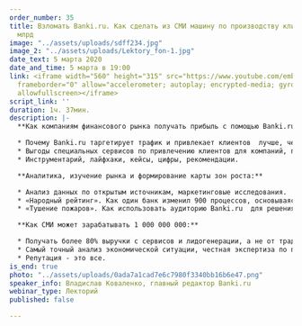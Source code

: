 ```yaml
---
order_number: 35
title: Взломать Banki.ru. Как сделать из СМИ машину по производству клиентов на 1
  млрд
image: "../assets/uploads/sdff234.jpg"
image_2: "../assets/uploads/Lektory_fon-1.jpg"
date_text: 5 марта 2020
date_and_time: 5 марта в 19:00
link: <iframe width="560" height="315" src="https://www.youtube.com/embed/C-5w5h1g9ew"
  frameborder="0" allow="accelerometer; autoplay; encrypted-media; gyroscope; picture-in-picture"
  allowfullscreen></iframe>
script_link: ''
duration: 1ч. 37мин.
description: |-
  **Как компаниям финансового рынка получать прибыль с помощью Banki.ru:**

  * Почему Banki.ru таргетирует трафик и привлекает клиентов  лучше, чем рекламный инструментарий в поисковиках.
  * Выгоды специальных сервисов по привлечению клиентов для компаний, предоставляющих финансовые услуги.
  * Инструментарий, лайфхаки, кейсы, цифры, рекомендации.

  **Аналитика, изучение рынка и формирование карты зон роста:**

  * Анализ данных по открытым источникам, маркетинговые исследования.
  * «Народный рейтинг». Как один банк изменил 900 процессов, основываясь на отзывах в «народном рейтинге».
  * «Тушение пожаров». Как использовать аудиторию Banki.ru  для решения бизнес задач.

  **Как СМИ может зарабатывать 1 000 000 000:**

  * Получать более 80% выручки с сервисов и лидогенерации, а не от традиционной рекламы на своих «страницах».
  * Самый точный анализ экономической ситуации, честная экспертиза по продуктам, самый быстрый канал связи с финансовой организацией.
  * Репутация - это все.
is_end: true
photo: "../assets/uploads/0ada7a1cad7e6c7980f3340bb16b6e47.png"
speaker_info: Владислав Коваленко, главный редактор Banki.ru
webinar_type: Лекторий
published: false

---
```

